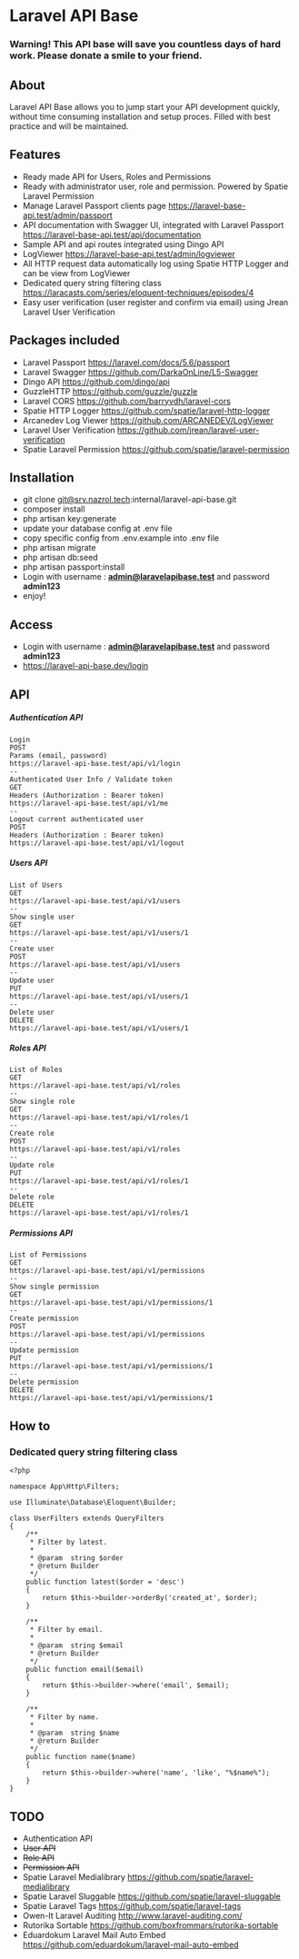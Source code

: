 # Laravel API Base

### Warning! This API base will save you countless days of hard work. Please donate a smile to your friend. 

## About

Laravel API Base allows you to jump start your API development quickly, without time consuming installation and setup proces. Filled with best practice and will be maintained.

## Features

* Ready made API for Users, Roles and Permissions
* Ready with administrator user, role and permission. Powered by Spatie Laravel Permission
* Manage Laravel Passport clients page
  https://laravel-base-api.test/admin/passport
* API documentation with Swagger UI, integrated with Laravel Passport
  https://laravel-base-api.test/api/documentation
* Sample API and api routes integrated using Dingo API  
* LogViewer
https://laravel-base-api.test/admin/logviewer
* All HTTP request data automatically log using Spatie HTTP Logger and can be view from LogViewer
* Dedicated query string filtering class
https://laracasts.com/series/eloquent-techniques/episodes/4
* Easy user verification (user register and confirm via email) using Jrean Laravel User Verification

## Packages included

* Laravel Passport
https://laravel.com/docs/5.6/passport
* Laravel Swagger
https://github.com/DarkaOnLine/L5-Swagger
* Dingo API 
https://github.com/dingo/api
* GuzzleHTTP
https://github.com/guzzle/guzzle
* Laravel CORS
https://github.com/barryvdh/laravel-cors
* Spatie HTTP Logger
https://github.com/spatie/laravel-http-logger
* Arcanedev Log Viewer
https://github.com/ARCANEDEV/LogViewer
* Laravel User Verification
https://github.com/jrean/laravel-user-verification
* Spatie Laravel Permission
https://github.com/spatie/laravel-permission

## Installation

* git clone git@srv.nazrol.tech:internal/laravel-api-base.git
* composer install
* php artisan key:generate
* update your database config at .env file
* copy specific config from .env.example into .env file
* php artisan migrate
* php artisan db:seed
* php artisan passport:install
* Login with username : **admin@laravelapibase.test** and password **admin123**
* enjoy!

## Access

* Login with username : **admin@laravelapibase.test** and password **admin123**
* https://laravel-api-base.dev/login

## API

##### Authentication API
```
Login
POST
Params (email, password)
https://laravel-api-base.test/api/v1/login
--
Authenticated User Info / Validate token
GET
Headers (Authorization : Bearer token)
https://laravel-api-base.test/api/v1/me
--
Logout current authenticated user
POST
Headers (Authorization : Bearer token)
https://laravel-api-base.test/api/v1/logout
```

##### Users API
```
List of Users
GET 
https://laravel-api-base.test/api/v1/users
--
Show single user
GET
https://laravel-api-base.test/api/v1/users/1
--
Create user
POST
https://laravel-api-base.test/api/v1/users
--
Update user
PUT
https://laravel-api-base.test/api/v1/users/1
--
Delete user
DELETE
https://laravel-api-base.test/api/v1/users/1
```

##### Roles API
```
List of Roles
GET 
https://laravel-api-base.test/api/v1/roles
--
Show single role
GET
https://laravel-api-base.test/api/v1/roles/1
--
Create role
POST
https://laravel-api-base.test/api/v1/roles
--
Update role
PUT
https://laravel-api-base.test/api/v1/roles/1
--
Delete role
DELETE
https://laravel-api-base.test/api/v1/roles/1
```

##### Permissions API
```
List of Permissions
GET 
https://laravel-api-base.test/api/v1/permissions
--
Show single permission
GET
https://laravel-api-base.test/api/v1/permissions/1
--
Create permission
POST
https://laravel-api-base.test/api/v1/permissions
--
Update permission
PUT
https://laravel-api-base.test/api/v1/permissions/1
--
Delete permission
DELETE
https://laravel-api-base.test/api/v1/permissions/1
```

## How to

### Dedicated query string filtering class

```
<?php

namespace App\Http\Filters;

use Illuminate\Database\Eloquent\Builder;

class UserFilters extends QueryFilters
{
    /**
     * Filter by latest.
     *
     * @param  string $order
     * @return Builder
     */
    public function latest($order = 'desc')
    {
        return $this->builder->orderBy('created_at', $order);
    }

    /**
     * Filter by email.
     *
     * @param  string $email
     * @return Builder
     */
    public function email($email)
    {
        return $this->builder->where('email', $email);
    }

    /**
     * Filter by name.
     *
     * @param  string $name
     * @return Builder
     */
    public function name($name)
    {
        return $this->builder->where('name', 'like', "%$name%");
    }
}
```

## TODO

* Authentication API
* ~~User API~~
* ~~Role API~~
* ~~Permission API~~
* Spatie Laravel Medialibrary
https://github.com/spatie/laravel-medialibrary
* Spatie Laravel Sluggable
https://github.com/spatie/laravel-sluggable
* Spatie Laravel Tags
https://github.com/spatie/laravel-tags
* Owen-It Laravel Auditing
http://www.laravel-auditing.com/
* Rutorika Sortable
https://github.com/boxfrommars/rutorika-sortable
* Eduardokum Laravel Mail Auto Embed
https://github.com/eduardokum/laravel-mail-auto-embed
